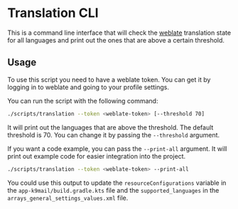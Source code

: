 # Translation CLI

This is a command line interface that will check the [weblate](https://hosted.weblate.org/projects/tb-android/#languages) translation state for all languages and print out the ones that are above a certain threshold.

## Usage

To use this script you need to have a weblate token. You can get it by logging in to weblate and going to your profile settings.

You can run the script with the following command:

```bash
./scripts/translation --token <weblate-token> [--threshold 70]
```

It will print out the languages that are above the threshold. The default threshold is 70. You can change it by passing the `--threshold` argument.

If you want a code example, you can pass the `--print-all` argument. It will print out example code for easier integration into the project.

```bash
./scripts/translation --token <weblate-token> --print-all
```

You could use this output to update the `resourceConfigurations` variable in the `app-k9mail/build.gradle.kts` file and the `supported_languages` in the `arrays_general_settings_values.xml` file.
